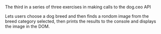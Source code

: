 The third in a series of three exercises in making calls to the dog.ceo API

Lets users choose a dog breed and then finds a rondom image from the breed category selected, then prints the results to the console and displays the image in the DOM.